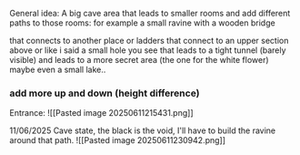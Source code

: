 General idea:
A big cave area that leads to smaller rooms
and add different paths to those rooms:
for example
a small ravine with a wooden bridge

that connects to another place
or
ladders that connect to an upper section above
or like i said
a small hole you see that leads to a tight tunnel
(barely visible)
and leads to a more secret area (the one for the white flower)
maybe even a small lake..

### add more up and down (height difference)

Entrance:
![[Pasted image 20250611215431.png]]

11/06/2025 Cave state, the black is the void, I'll have to build the ravine around that path.
![[Pasted image 20250611230942.png]]